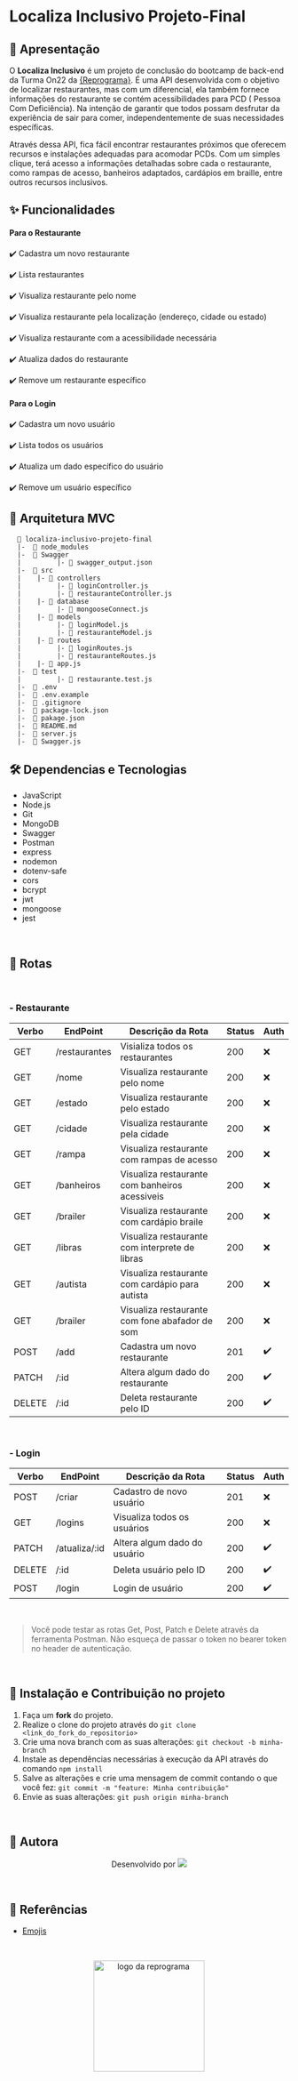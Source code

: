 # Localiza Inclusivo Projeto-Final

## 🌈 **Apresentação** 

O **Localiza Inclusivo** é um projeto de conclusão do bootcamp de back-end da Turma On22 da [{Reprograma}](https://www.reprograma.com.br/). É uma API desenvolvida com o objetivo de localizar restaurantes, mas com um diferencial, ela também fornece informações do restaurante se contém acessibilidades para PCD ( Pessoa Com Deficiência). Na intenção de  garantir que todos possam desfrutar da experiência de sair para comer, independentemente de suas necessidades específicas.

Através dessa API, fica fácil encontrar restaurantes próximos que oferecem recursos e instalações adequadas para acomodar PCDs. Com um simples clique, terá acesso a informações detalhadas sobre cada o restaurante, como rampas de acesso, banheiros adaptados, cardápios em braille, entre outros recursos inclusivos.

## ✨ **Funcionalidades**

#### **Para o Restaurante**

✔️ Cadastra um novo restaurante

✔️ Lista restaurantes

✔️ Visualiza restaurante pelo nome

✔️ Visualiza restaurante pela localização (endereço, cidade ou estado)

✔️ Visualiza restaurante com a acessibilidade necessária

✔️ Atualiza dados do restaurante 

✔️ Remove um restaurante específico

#### **Para o Login**

✔️ Cadastra um novo usuário

✔️ Lista todos os usuários

✔️ Atualiza um dado específico do usuário

✔️ Remove um usuário específico


## 📁 **Arquitetura MVC**

```
  📁 localiza-inclusivo-projeto-final             
  |-  📁 node_modules
  |-  📁 Swagger    
  |         |- 📄 swagger_output.json   
  |-  📁 src  
  |    |- 📁 controllers 
  |         |- 📄 loginController.js
  |         |- 📄 restauranteController.js    
  |    |- 📁 database   
  |         |- 📄 mongooseConnect.js    
  |    |- 📁 models  
  |         |- 📄 loginModel.js    
  |         |- 📄 restauranteModel.js
  |    |- 📁 routes  
  |         |- 📄 loginRoutes.js     
  |         |- 📄 restauranteRoutes.js   
  |    |- 📄 app.js  
  |-  📁 test 
  |         |- 📄 restaurante.test.js
  |-  📄 .env
  |-  📄 .env.example 
  |-  📄 .gitignore
  |-  📄 package-lock.json   
  |-  📄 pakage.json
  |-  📄 README.md
  |-  📄 server.js
  |-  📄 Swagger.js    
  ```

  ## 🛠️ **Dependencias e Tecnologias** 

- JavaScript
- Node.js
- Git
- MongoDB
- Swagger
- Postman
- express
- nodemon
- dotenv-safe
- cors
- bcrypt
- jwt
- mongoose
- jest
<br>

## 📌 **Rotas**

<br>


### - Restaurante

| Verbo  |   EndPoint          | Descrição da Rota                           | Status | Auth |
| ------ | ------------------- | ------------------------------------------- | ------ |----- |
| GET    | /restaurantes       | Visializa todos os restaurantes             |   200  |  ❌  |
| GET    | /nome               | Visualiza restaurante pelo nome             |   200  |  ❌  |
| GET    | /estado             | Visualiza restaurante pelo estado           |   200  |  ❌  |
| GET    | /cidade             | Visualiza restaurante pela cidade           |   200  |  ❌  |
| GET    | /rampa              | Visualiza restaurante com rampas de acesso  |   200  |  ❌  |
| GET    | /banheiros          | Visualiza restaurante com banheiros acessiveis|   200  |  ❌  |
| GET    | /brailer            | Visualiza restaurante com cardápio braile   |   200  |  ❌  |
| GET    | /libras             | Visualiza restaurante com interprete de libras|   200  |  ❌  |
| GET    | /autista            | Visualiza restaurante com cardápio para autista|   200  |  ❌  |
| GET    | /brailer            | Visualiza restaurante com fone abafador de som|   200  |  ❌  |
| POST   | /add                | Cadastra um novo restaurante                |   201  |  ✔️  |
| PATCH  | /:id                | Altera algum dado do restaurante            |   200  |  ✔️  |
| DELETE | /:id                | Deleta restaurante pelo ID                  |   200  |  ✔️  |
<br>


### - Login

| Verbo  |   EndPoint          | Descrição da Rota                           | Status | Auth |
| ------ | ------------------- | ------------------------------------------- | ------ |----- |
| POST   | /criar              | Cadastro de novo usuário                    |   201  |  ❌  |
| GET    | /logins             | Visualiza todos os usuários                 |   200  |  ❌  |
| PATCH  | /atualiza/:id       | Altera algum dado do usuário                |   200  |  ✔️  |
| DELETE | /:id                | Deleta usuário pelo ID                      |   200  |  ✔️  |
| POST   | /login              | Login de usuário                            |   200  |  ✔️  |
<br>

> Você pode testar as rotas Get, Post, Patch e Delete através da ferramenta Postman. Não esqueça de passar o token no bearer token no header de autenticação.

<br>


## 🌟 **Instalação e Contribuição no projeto** 

1. Faça um **fork** do projeto.
2. Realize o clone do projeto através do `git clone <link_do_fork_do_repositorio>`
3. Crie uma nova branch com as suas alterações: `git checkout -b minha-branch`
4. Instale as dependências necessárias à execução da API através do comando `npm install`
5. Salve as alterações e crie uma mensagem de commit contando o que você fez: `git commit -m "feature: Minha contribuição"`
6. Envie as suas alterações: `git push origin minha-branch`

<br>

## 💜 **Autora**

<p align="center"> Desenvolvido por <a href="https://www.linkedin.com/in/luanamelo97/" target="_blank"><img src="https://img.shields.io/badge/-luanamelo97-blue?style=flat-square&logo=Linkedin&logoColor=white&link=https://www.linkedin.com/in/luanamelo97//" target="_blank"></a> </p>

<br>

## 📌 **Referências**

- [Emojis](https://emojipedia.org/)


<br>

<p align="center">
<img src="https://user-images.githubusercontent.com/84551213/171416454-ab93ab7f-e5a0-4276-81ec-4f5cb79dff31.png" alt="logo da reprograma" border="0" width = "200" /> <p align="center"></p>

<br>